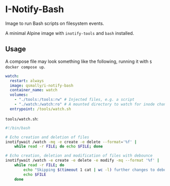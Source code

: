 
# I-Notify-Bash

Image to run Bash scripts on filesystem events.

A minimal Alpine image with `inotify-tools` and `bash` installed.

## Usage

A compose file may look something like the following, running it with `$ docker compose up`.

```yml
watch:
  restart: always
  image: qsmally/i-notify-bash
  container_name: watch
  volumes:
    - "./tools:/tools:rw" # Injected files, e.g. a script
    - "./watch:/watch:ro" # A mounted directory to watch for inode changes
  entrypoint: /tools/watch.sh
```

`tools/watch.sh`:

```bash
#!/bin/bash

# Echo creation and deletion of files
inotifywait /watch -mq -e create -e delete --format='%f' |
    while read -r FILE; do echo $FILE; done

# Echo creation, deletion and modification of files with debounce
inotifywait /watch -e create -e delete -e modify -mq --format '%f' |
    while read -r FILE; do
        echo "Skipping $(timeout 1 cat | wc -l) further changes to debounce filesystem events"
        echo $FILE
    done
```
